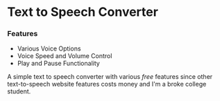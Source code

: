 <h1>Text to Speech Converter</h1>

<h3>Features</h3>
<ul>
  <li>Various Voice Options</li>
  <li>Voice Speed and Volume Control</li>
  <li>Play and Pause Functionality</li>
</ul>

<p>A simple text to speech converter with various <i>free</i> features 
  since other text-to-speech website features costs money 
  and I'm a broke college student.</p>

